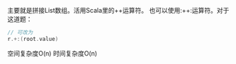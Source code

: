 主要就是拼接List数组。活用Scala里的++运算符。
也可以使用:+\+:运算符。对于这道题：
```scala
// 可改为
r.+:(root.value)
```

空间复杂度O(n) 
时间复杂度O(n) 
